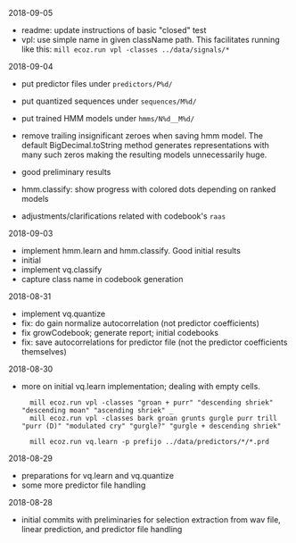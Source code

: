 2018-09-05

- readme: update instructions of basic "closed" test
- vpl: use simple name in given className path.
  This facilitates running like this:
  `mill ecoz.run vpl -classes ../data/signals/*`

2018-09-04

- put predictor files under `predictors/P%d/`
- put quantized sequences under `sequences/M%d/`
- put trained HMM models under `hmms/N%d__M%d/`
- remove trailing insignificant zeroes when saving hmm model.
  The default BigDecimal.toString method generates representations with
  many such zeros making the resulting models unnecessarily huge.

- good preliminary results
- hmm.classify: show progress with colored dots depending on ranked models
- adjustments/clarifications related with codebook's `raas`

2018-09-03

- implement hmm.learn and hmm.classify.
  Good initial results
- initial
- implement vq.classify
- capture class name in codebook generation

2018-08-31

- implement vq.quantize
- fix: do gain normalize autocorrelation (not predictor coefficients)
- fix growCodebook;  generate report;  initial codebooks
- fix: save autocorrelations for predictor file
  (not the predictor coefficients themselves)

2018-08-30

- more on initial vq.learn implementation;
  dealing with empty cells.

        mill ecoz.run vpl -classes "groan + purr" "descending shriek" "descending moan" "ascending shriek" _
        mill ecoz.run vpl -classes bark groan grunts gurgle purr trill "purr (D)" "modulated cry" "gurgle?" "gurgle + descending shriek"

        mill ecoz.run vq.learn -p prefijo ../data/predictors/*/*.prd


2018-08-29

- preparations for vq.learn and vq.quantize
- some more predictor file handling

2018-08-28

- initial commits with preliminaries for selection extraction from wav file,
  linear prediction, and predictor file handling
